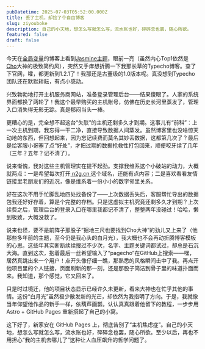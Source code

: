```yaml
---
pubDatetime: 2025-07-03T05:52:00.000Z
title: 丢了主机，却捡了个自由博客
slug: ziyouboke
description: 自己的小天地，想怎么写就怎么写，流水账也好，碎碎念也罢，随心所欲。
featured: false
draft: false
---
```

今天在[全局变量](https://ilogs.cn/)的博客上看到[Jasmine主题](https://github.com/liaocp666/Jasmine)，眼前一亮（虽然内心Top1依然是[Cho](https://frynut.com/)大神的极致简约风），突然又手痒想折腾一下我那长草的Typecho博客。查了下官网，嚯，都更新到1.2.1了！我那还是古董级的1.0版本呢。真没想到Typecho团队还在默默耕耘，有点小感动。

兴致勃勃地打开主机服务商网站，准备登录管理后台——结果傻眼了。人家的系统界面都换了两轮了！我这个最早购买的主机账号，仿佛在历史长河里蒸发了，管理入口消失得无影无踪。真是郁闷当头一棒。

更糟心的是，完全想不起这台“失联”的主机还剩多久才到期。这事儿有“前科”：上一次主机到期，我忘得一干二净，直接导致数据人间蒸发。虽然博客里也没啥惊天动地的东西，但回想起来，因为忘记续费而莫名其妙丢数据，这都第几次了？最后是给客服小哥塞了点“好处”，才把过期的数据抢救性打包回来，顺便咬牙续了几年（三年？五年？记不清了）。

说来惭愧，我对这些主机管理实在提不起劲。支撑我维系这个小破站的动力，大概就两点：一是希望每次打开[ n2g.cn ](https://n2g.cn/)这个域名，还能有点内容；二是喜欢看看友情链接里老朋友们的近况，像是维系着一份小小的数字邻里关系。

好在这次不用手忙脚乱地四处找备份了——上次数据丢失后，客服帮忙导出的数据包我还好好存着，算是个完整的存档。只是这虚拟主机究竟还剩多久才到期？上次续费之后，管理后台的登录入口在哪里我都记不清了，整整两年没碰过！哈哈，懒到极致，大概没救了。

说来也怪，要不是前阵子那股子“掘地三尺也要找到Cho大神”的劲儿又上来了（他那些多年前的主题，至今仍是我心头的白月光），我大概也不会再动折腾博客模板的心思。这些年其实断断续续搜过不少次，名字、主题关键词都试过，却总是石沉大海。直到这次，抱着最后一丝希望输入了“pagecho”在GitHub上搜索——嘿，居然真跳出来一个用户！点开头像仔细一瞧，那熟悉的风格瞬间击中了我。再点开他项目里的个人链接，页面刷新的那一刻，还是那股子简洁到骨子里的味道扑面而来。我知道，那个感觉，它又回来了。

只是时过境迁，他的项目状态显示已经许久未更新，看来大神也在忙乎其他的事情。这份“白月光”虽然极少散发新的光芒，却依然为我指明了方向。于是，我就像当年仰望他作品的新手一样，依葫芦画瓢，认认真真跟着他留下的教程，一步步用 Astro + GitHub Pages 重新搭起了自己的小窝。

这下好了，新家安在 GitHub Pages 上，彻底告别了“主机焦虑症”。自己的小天地，想怎么写就怎么写，流水账也好，碎碎念也罢，随心所欲。至少以后，再也不用担心“我的主机去哪儿了”这种让人血压飙升的哲学问题了。
